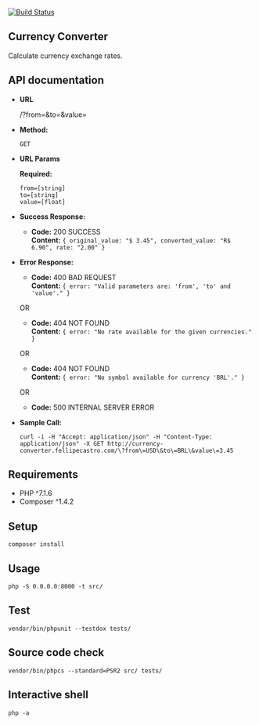 [![Build Status](https://travis-ci.org/fellipecastro/back-end-challenge.svg?branch=master)](https://travis-ci.org/fellipecastro/back-end-challenge)

**Currency Converter**
----
  Calculate currency exchange rates.

## API documentation

* **URL**

  /?from=&to=&value=

* **Method:**

  `GET`

*  **URL Params**

   **Required:**

   `from=[string]` <br>
   `to=[string]` <br>
   `value=[float]` <br>

* **Success Response:**

  * **Code:** 200 SUCCESS <br>
    **Content:** `{ original_value: "$ 3.45", converted_value: "R$ 6.90", rate: "2.00" }`
 
* **Error Response:**

  * **Code:** 400 BAD REQUEST <br>
    **Content:** `{ error: "Valid parameters are: 'from', 'to' and 'value'." }`

  OR

  * **Code:** 404 NOT FOUND <br>
    **Content:** `{ error: "No rate available for the given currencies." }`

  OR

  * **Code:** 404 NOT FOUND <br>
    **Content:** `{ error: "No symbol available for currency 'BRL'." }`

  OR

  * **Code:** 500 INTERNAL SERVER ERROR <br>

* **Sample Call:**

  ```curl -i -H "Accept: application/json" -H "Content-Type: application/json" -X GET http://currency-converter.fellipecastro.com/\?from\=USD\&to\=BRL\&value\=3.45```

## Requirements

* PHP ^7.1.6
* Composer ^1.4.2

## Setup

  ```composer install```

## Usage

  ```php -S 0.0.0.0:8000 -t src/```

## Test

  ```vendor/bin/phpunit --testdox tests/```

## Source code check

  ```vendor/bin/phpcs --standard=PSR2 src/ tests/```

## Interactive shell

  ```php -a```
